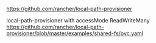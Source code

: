https://github.com/rancher/local-path-provisioner

local-path-provisioner with accessMode ReadWriteMany
https://github.com/rancher/local-path-provisioner/blob/master/examples/shared-fs/pvc.yaml
